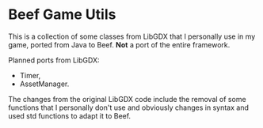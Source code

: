 # Beef Game Utils

This is a collection of some classes from LibGDX that I personally use in my game, ported from Java to Beef. **Not** a port of the entire framework.

Planned ports from LibGDX:
- Timer,
- AssetManager.

The changes from the original LibGDX code include the removal of some functions that I personally don't use and obviously changes in syntax and used std functions to adapt it to Beef.
